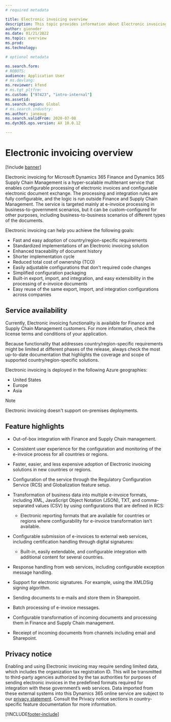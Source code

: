 ```yaml
---
# required metadata

title: Electronic invoicing overview
description: This topic provides information about Electronic invoicing in Microsoft Dynamics 365 Finance and Dynamics 365 Supply Chain Management.
author: gionoder
ms.date: 01/21/2022
ms.topic: overview
ms.prod: 
ms.technology: 

# optional metadata

ms.search.form: 
# ROBOTS: 
audience: Application User
# ms.devlang: 
ms.reviewer: kfend
# ms.tgt_pltfrm: 
ms.custom: ["97423", "intro-internal"]
ms.assetid: 
ms.search.region: Global
# ms.search.industry: 
ms.author: janeaug
ms.search.validFrom: 2020-07-08
ms.dyn365.ops.version: AX 10.0.12

---
```


# Electronic invoicing overview

[!include [banner](../includes/banner.md)]

Electronic invoicing for Microsoft Dynamics 365 Finance and Dynamics 365 Supply Chain Management is a hyper-scalable multitenant service that enables configurable processing of electronic invoices and configurable electronic document exchange. The processing and integration rules are fully configurable, and the logic is run outside Finance and Supply Chain Management. The service is targeted mainly at e-invoice processing in business-to-government scenarios, but it can be custom-configured for other purposes, including business-to-business scenarios of different types of the documents.

Electronic invoicing can help you achieve the following goals:
  - Fast and easy adoption of country/region-specific requirements
  - Standardized implementations of an Electronic invoicing solution
  - Enhanced traceability of document history
  - Shorter implementation cycle
  - Reduced total cost of ownership (TCO)
  - Easily adjustable configurations that don't required code changes
  - Simplified configuration packaging
  - Built-in export, import, and integration, and easy extensibility in the processing of e-invoice documents
  - Easy reuse of the same export, import, and integration configurations across companies


## Service availability
Currently, Electronic invoicing functionality is available for Finance and Supply Chain Management customers. For more information, check the license terms and conditions of your application.

Because functionality that addresses country/region-specific requirements might be limited at different phases of the release, always check the most up-to-date documentation that highlights the coverage and scope of supported country/region-specific solutions.

Electronic invoicing is deployed in the following Azure geographies:
  - United States
  - Europe
  - Asia

> [!NOTE]
> Electronic invoicing doesn't support on-premises deployments.


## Feature highlights
  - Out-of-box integration with Finance and Supply Chain management.
  - Consistent user experience for the configuration and monitoring of the e-invoice process for all countries or regions.
  - Faster, easier, and less expensive adoption of Electronic invoicing solutions in new countries or regions.
  - Configuration of the service through the Regulatory Configuration Service (RCS) and Globalization feature setup.
  - Transformation of business data into multiple e-invoice formats, including XML, JavaScript Object Notation (JSON), TXT, and comma-separated values (CSV) by using configurations that are defined in RCS:
    
      - Electronic reporting formats that are available for countries or regions where configurability for e-invoice transformation isn't available.
      
  - Configurable submission of e-invoices to external web services, including certification handling through digital signatures:
  
      - Built-in, easily extendable, and configurable integration with additional content for several countries.
      
  - Response handling from web services, including configurable exception message handling.
  - Support for electronic signatures. For example, using the XMLDSig signing algorithm.
  - Sending documents to e-mails and store them in Sharepoint.
  - Batch processing of e-invoice messages.
  - Configurable transformation of incoming documents and processing them in Finance and Supply Chain management.
  - Receiept of incoming documents from channels including email and Sharepoint.


## Privacy notice
Enabling and using Electronic invoicing may require sending limited data, which includes the organization tax registration ID. This will be transmitted to third-party agencies authorized by the tax authorities for purposes of sending electronic invoices in the predefined formats required for integration with these government’s web services. Data imported from these external systems into this Dynamics 365 online service are subject to our [privacy statement](https://go.microsoft.com/fwlink/?LinkId=512132). Consult the Privacy notice sections in country-specific feature documentation for more information.


[!INCLUDE[footer-include](../../includes/footer-banner.md)]
